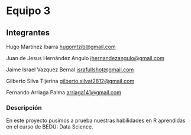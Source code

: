 # Equipo 3

## Integrantes

Hugo Martínez Ibarra
hugomtzib@gmail.com

Juan de Jesus Hernández Angulo
jhernandezangulo@gmail.com

Jaime Israel Vazquez Bernal
israfullshot@gmail.com

Gilberto Silva Tijerina
gilberto.silvat2812@gmail.com

Fernando Arriaga Palma
arriaga141@gmail.com

### Descripción

En este proyecto pusimos a prueba nuestras habilidades en R aprendidas en el curso de BEDU: Data Science. 

